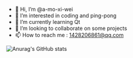 - 👋 Hi, I’m @a-mo-xi-wei
- 👀 I’m interested in coding and ping-pong
- 🌱 I’m currently learning Qt
- 💞️ I’m looking to collaborate on some projects
- 📫 How to reach me : 1428206861@qq.com

![Anurag's GitHub stats](https://github-readme-stats.vercel.app/api?username=a-mo-xi-wei&show_icons=true&theme=radical)

